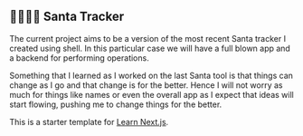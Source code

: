 ## 🎅🏻🤶🏻 Santa Tracker

The current project aims to be a version of the most recent Santa tracker I created using shell.  In this particular case we will have a full blown app and a backend for performing operations.

Something that I learned as I worked on the last Santa tool is that things can change as I go and that change is for the better.  Hence I will not worry as much for things like names or even the overall app as I expect that ideas will start flowing, pushing me to change things for the better.  


This is a starter template for [Learn Next.js](https://nextjs.org/learn).
